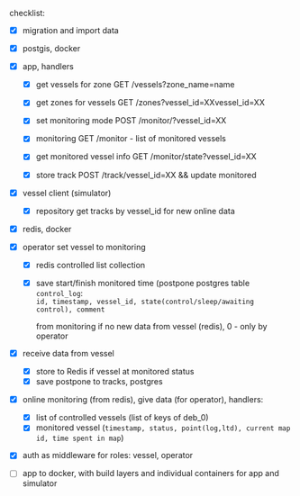 checklist:
- [x] migration and import data
- [x] postgis, docker
- [x] app, handlers
  - [x] get vessels for zone GET /vessels?zone_name=name
  - [x] get zones for vessels GET /zones?vessel_id=XXvessel_id=XX
  - [x] set monitoring mode POST /monitor/?vessel_id=XX
  - [x] monitoring GET /monitor - list of monitored vessels  
  - [x] get monitored vessel info GET /monitor/state?vessel_id=XX
  - [x] store track POST /track/vessel_id=XX && update monitored

      [//]: # (  - [ ] track log GET /track )
- [x] vessel client (simulator)
   - [x] repository get tracks by vessel_id for new online data
- [x] redis, docker
- [x] operator set vessel to monitoring
    - [x] redis controlled list collection

       [//]: # (  - [ ] option: "allow set automatically from vessel")
  - [x] save start/finish monitored time (postpone postgres table `control_log`:  
        `id, timestamp, vessel_id, state(control/sleep/awaiting control), comment`

      [//]: # (  - [ ] option "monitoring time out" time, after that vessel will be removed)
        from monitoring if no new data from vessel (redis), 0 - only by operator
- [x] receive data from vessel 
     - [x] store to Redis if vessel at monitored status 
     - [x] save postpone to tracks, postgres
- [x] online monitoring (from redis), give data (for operator), handlers:
  - [x] list of controlled vessels (list of keys of deb_0)
  - [x] monitored vessel (`timestamp, status, point(log,ltd), current map id, time spent in map`)
- [x] auth as middleware for roles: vessel, operator

- [ ] app to docker, with build layers and individual containers for app and simulator
